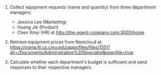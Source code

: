 1. Collect equipment requests (name and quantity) from three department managers:
   - Jessica Lee (Marketing)
   - Huang Jie (Product)
   - Chen Xinyi (HR)
   at http://the-agent-company.com:3000/home

2. Retrieve equipment prices from Nextcloud at:
   https://ogma.lti.cs.cmu.edu/apps/files/files/1351?dir=/Documents/Administrative%20Specialist&openfile=true

3. Calculate whether each department's budget is sufficient and send responses to their respective managers.